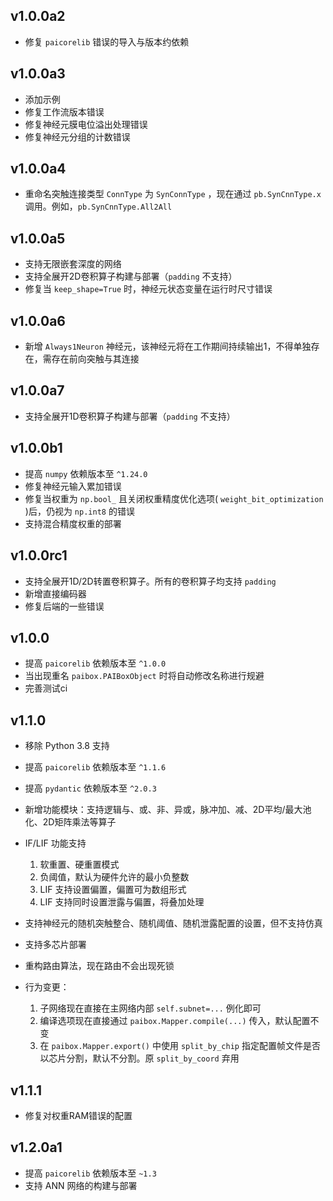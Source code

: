 ## v1.0.0a2

- 修复 `paicorelib` 错误的导入与版本约依赖

## v1.0.0a3

- 添加示例
- 修复工作流版本错误
- 修复神经元膜电位溢出处理错误
- 修复神经元分组的计数错误

## v1.0.0a4

- 重命名突触连接类型 `ConnType` 为 `SynConnType` ，现在通过 `pb.SynCnnType.x` 调用。例如，`pb.SynCnnType.All2All`

## v1.0.0a5

- 支持无限嵌套深度的网络
- 支持全展开2D卷积算子构建与部署（`padding` 不支持）
- 修复当 `keep_shape=True` 时，神经元状态变量在运行时尺寸错误

## v1.0.0a6

- 新增 `Always1Neuron` 神经元，该神经元将在工作期间持续输出1，不得单独存在，需存在前向突触与其连接

## v1.0.0a7

- 支持全展开1D卷积算子构建与部署（`padding` 不支持）

## v1.0.0b1

- 提高 `numpy` 依赖版本至 `^1.24.0`
- 修复神经元输入累加错误
- 修复当权重为 `np.bool_` 且关闭权重精度优化选项( `weight_bit_optimization` )后，仍视为 `np.int8` 的错误
- 支持混合精度权重的部署

## v1.0.0rc1

- 支持全展开1D/2D转置卷积算子。所有的卷积算子均支持 `padding`
- 新增直接编码器
- 修复后端的一些错误

## v1.0.0

- 提高 `paicorelib` 依赖版本至 `^1.0.0`
- 当出现重名 `paibox.PAIBoxObject` 时将自动修改名称进行规避
- 完善测试ci

## v1.1.0

- 移除 Python 3.8 支持
- 提高 `paicorelib` 依赖版本至 `^1.1.6`
- 提高 `pydantic` 依赖版本至 `^2.0.3`
- 新增功能模块：支持逻辑与、或、非、异或，脉冲加、减、2D平均/最大池化、2D矩阵乘法等算子
- IF/LIF 功能支持

  1. 软重置、硬重置模式
  2. 负阈值，默认为硬件允许的最小负整数
  3. LIF 支持设置偏置，偏置可为数组形式
  4. LIF 支持同时设置泄露与偏置，将叠加处理

- 支持神经元的随机突触整合、随机阈值、随机泄露配置的设置，但不支持仿真
- 支持多芯片部署
- 重构路由算法，现在路由不会出现死锁
- 行为变更：

  1. 子网络现在直接在主网络内部 `self.subnet=...` 例化即可
  2. 编译选项现在直接通过 `paibox.Mapper.compile(...)` 传入，默认配置不变
  3. 在 `paibox.Mapper.export()` 中使用 `split_by_chip` 指定配置帧文件是否以芯片分割，默认不分割。原 `split_by_coord` 弃用

## v1.1.1

- 修复对权重RAM错误的配置

## v1.2.0a1

- 提高 `paicorelib` 依赖版本至 `~1.3`
- 支持 ANN 网络的构建与部署
